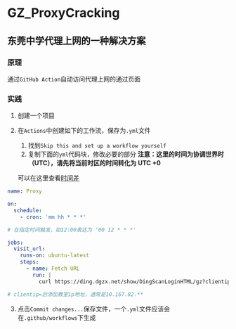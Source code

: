 # GZ_ProxyCracking
## 东莞中学代理上网的一种解决方案

### 原理
通过`GitHub Action`自动访问代理上网的通过页面

### 实践
1. 创建一个项目
2. 在`Actions`中创建如下的工作流，保存为`.yml`文件
   1. 找到`Skip this and set up a workflow yourself`
   2. 复制下面的`yml`代码块，修改必要的部分
   **注意：这里的时间为协调世界时（UTC），请先将当前时区的时间转化为 UTC +0**
   
   可以在这里查看[时间差](https://time.is/UTC)
   
``` yml
name: Proxy

on:
  schedule:
    - cron: 'mm hh * * *'

# 在指定时间触发，如12:00表达为 '00 12 * * *'

jobs:
  visit_url:
    runs-on: ubuntu-latest
    steps:
      - name: Fetch URL
        run: |
          curl https://ding.dgzx.net/show/DingScanLoginHTML/gz?clientip=***

# clientip=后添加教室ip地址，通常是10.167.82.**

```
   3. 点击`Commit changes...`保存文件，一个`.yml`文件应该会在`.github/workflows`下生成

